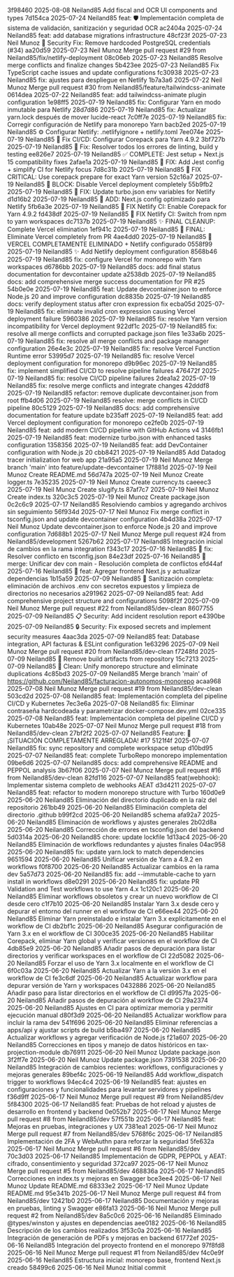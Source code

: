 3f98460 2025-08-08 Neiland85 Add fiscal and OCR UI components and types
7d154ca 2025-07-24 Neiland85 feat: 🛡️ Implementación completa de sistema de validación, sanitización y seguridad OCR
ac2404a 2025-07-24 Neiland85 feat: add database migrations infrastructure
48cf23f 2025-07-23 Neil Munoz 🔐 Security Fix: Remove hardcoded PostgreSQL credentials (#34)
aa20d59 2025-07-23 Neil Munoz Merge pull request #29 from Neiland85/fix/netlify-deployment
08c06eb 2025-07-23 Neiland85 Resolve merge conflicts and finalize changes
5b423ee 2025-07-23 Neiland85 Fix TypeScript cache issues and update configurations
fc30938 2025-07-23 Neiland85 fix: ajustes para despliegue en Netlify
1b7a3a6 2025-07-22 Neil Munoz Merge pull request #30 from Neiland85/feature/tailwindcss-animate
0614dea 2025-07-22 Neiland85 feat: add tailwindcss-animate plugin configuration
1e98ff5 2025-07-19 Neiland85 fix: Configurar Yarn en modo inmutable para Netlify
28d7d86 2025-07-19 Neiland85 fix: Actualizar yarn.lock después de mover lucide-react
7c0ff7e 2025-07-19 Neiland85 fix: Corregir configuración de Netlify para monorepo Yarn
bacb2ed 2025-07-19 Neiland85 ⚙️ Configurar Netlify: .netlifyignore + netlify.toml
7ee074e 2025-07-19 Neiland85 🚀 Fix CI/CD: Configurar Corepack para Yarn 4.9.2
3bf727b 2025-07-19 Neiland85 🚀 Fix: Resolver todos los errores de linting, build y testing
ee826e7 2025-07-19 Neiland85 ✅ COMPLETE: Jest setup + Next.js 15 compatibility fixes
2afae1a 2025-07-19 Neiland85 🧪 FIX: Add Jest config + simplify CI for Netlify focus
7d8c31b 2025-07-19 Neiland85 🔧 FIX CRITICAL: Use corepack prepare for exact Yarn version
52c16a7 2025-07-19 Neiland85 🚫 BLOCK: Disable Vercel deployment completely
55b9fb2 2025-07-19 Neiland85 🔧 FIX: Update turbo.json env variables for Netlify
d1d16b2 2025-07-19 Neiland85 🚀 ADD: Next.js config optimizado para Netlify
5fb6a3e 2025-07-19 Neiland85 🔧 FIX Netlify CI: Enable Corepack for Yarn 4.9.2
fd438df 2025-07-19 Neiland85 🔧 FIX Netlify CI: Switch from npm to yarn workspaces
dc7137b 2025-07-19 Neiland85 ✨ FINAL CLEANUP: Complete Vercel elimination
1ef941c 2025-07-19 Neiland85 🚫 FINAL: Eliminate Vercel completely from PR
4ae4dd0 2025-07-19 Neiland85 🚫 VERCEL COMPLETAMENTE ELIMINADO + Netlify configurado
0558f99 2025-07-19 Neiland85 ✨ Add Netlify deployment configuration
8568b46 2025-07-19 Neiland85 fix: configure Vercel for monorepo with Yarn workspaces
d6786bb 2025-07-19 Neiland85 docs: add final status documentation for devcontainer update
a2538db 2025-07-19 Neiland85 docs: add comprehensive merge success documentation for PR #25
54b0e0e 2025-07-19 Neiland85 feat: Update devcontainer.json to enforce Node.js 20 and improve configuration
dc8835b 2025-07-19 Neiland85 docs: verify deployment status after cron expression fix
ecba05d 2025-07-19 Neiland85 fix: eliminate invalid cron expression causing Vercel deployment failure
5960386 2025-07-19 Neiland85 fix: resolve Yarn version incompatibility for Vercel deployment
922df1c 2025-07-19 Neiland85 fix: resolve all merge conflicts and corrupted package.json files
1e33a6b 2025-07-19 Neiland85 fix: resolve all merge conflicts and package manager configuration
26e4e3c 2025-07-19 Neiland85 fix: resolve Vercel Function Runtime error
53995d7 2025-07-19 Neiland85 fix: resolve Vercel deployment configuration for monorepo
d9b96ec 2025-07-19 Neiland85 fix: implement simplified CI/CD to resolve pipeline failures
476472f 2025-07-19 Neiland85 fix: resolve CI/CD pipeline failures
2dea1a2 2025-07-19 Neiland85 fix: resolve merge conflicts and integrate changes
42dddf8 2025-07-19 Neiland85 refactor: remove duplicate devcontainer.json from root
ffb4d06 2025-07-19 Neiland85 resolve: merge conflicts in CI/CD pipeline
80c5129 2025-07-19 Neiland85 docs: add comprehensive documentation for feature update
b235aff 2025-07-19 Neiland85 feat: add Vercel deployment configuration for monorepo
ce2fe0b 2025-07-19 Neiland85 feat: add modern CI/CD pipeline with GitHub Actions v4
3146fb1 2025-07-19 Neiland85 feat: modernize turbo.json with enhanced tasks configuration
1358356 2025-07-19 Neiland85 feat: add DevContainer configuration with Node.js 20
cbb8421 2025-07-19 Neiland85 Add Datadog tracer initialization for web app
21a95a5 2025-07-19 Neil Munoz Merge branch 'main' into feature/update-devcontainer
17f881d 2025-07-19 Neil Munoz Create README.md
56d747a 2025-07-19 Neil Munoz Create logger.ts
7e35235 2025-07-19 Neil Munoz Create currency.ts
caeeec3 2025-07-19 Neil Munoz Create slugify.ts
87af7c7 2025-07-19 Neil Munoz Create index.ts
320c3c5 2025-07-19 Neil Munoz Create package.json
0c2c6c9 2025-07-17 Neiland85 Resolviendo cambios y agregando archivos sin seguimiento
56f934d 2025-07-17 Neil Munoz Fix merge conflict in tsconfig.json and update devcontainer configuration
4b4d38a 2025-07-17 Neil Munoz Update devcontainer.json to enforce Node.js 20 and improve configuration
7d688b1 2025-07-17 Neil Munoz Merge pull request #24 from Neiland85/development
5267b62 2025-07-17 Neiland85 Integración inicial de cambios en la rama integration
f343c17 2025-07-16 Neiland85 🔧 fix: Resolver conflicto en tsconfig.json
84e23df 2025-07-16 Neiland85 🔀 merge: Unificar dev con main - Resolución completa de conflictos
efd44af 2025-07-16 Neiland85 🚀 feat: Agregar frontend Next.js y actualizar dependencias
1b15a59 2025-07-09 Neiland85 🧹 Sanitización completa: eliminación de archivos .env con secretos expuestos y limpieza de directorios no necesarios
a291962 2025-07-09 Neiland85 feat: Add comprehensive project structure and configurations
5098f2f 2025-07-09 Neil Munoz Merge pull request #22 from Neiland85/dev-clean
8607755 2025-07-09 Neiland85 📋 Security: Add incident resolution report
e4390be 2025-07-09 Neiland85 🔒 Security: Fix exposed secrets and implement security measures
4aac3da 2025-07-09 Neiland85 feat: Database integration, API facturas & ESLint configuration
1e63296 2025-07-09 Neil Munoz Merge pull request #20 from Neiland85/dev-clean
f7248fd 2025-07-09 Neiland85 🧹 Remove build artifacts from repository
15c7213 2025-07-09 Neiland85 🧹 Clean: Unify monorepo structure and eliminate duplications
4c85bd3 2025-07-09 Neiland85 Merge branch 'main' of https://github.com/Neiland85/facturacion-autonomos-monorepo
acaa968 2025-07-08 Neil Munoz Merge pull request #19 from Neiland85/dev-clean
503cd2d 2025-07-08 Neiland85 feat: Implementación completa del pipeline CI/CD y Kubernetes
7ec3e6a 2025-07-08 Neiland85 fix: Eliminar contraseña hardcodeada y parametrizar docker-compose.dev.yml
02ce335 2025-07-08 Neiland85 feat: Implementación completa del pipeline CI/CD y Kubernetes
10ab48e 2025-07-07 Neil Munoz Merge pull request #18 from Neiland85/dev-clean
27bf2f2 2025-07-07 Neiland85 Feature: 🎉 ¡SITUACIÓN COMPLETAMENTE ARREGLADA! #17
5121f4f 2025-07-07 Neiland85 fix: sync repository and complete workspace setup
d10bd95 2025-07-07 Neiland85 feat: complete TurboRepo monorepo implementation
09be6d6 2025-07-07 Neiland85 docs: add comprehensive README and PEPPOL analysis
3b67f06 2025-07-07 Neil Munoz Merge pull request #16 from Neiland85/dev-clean
82fd116 2025-07-07 Neiland85 feat(webhook): Implementar sistema completo de webhooks AEAT
d3d4211 2025-07-07 Neiland85 feat: refactor to modern monorepo structure with Turbo
160d0e9 2025-06-20 Neiland85 Eliminación del directorio duplicado en la raíz del repositorio
261bb49 2025-06-20 Neiland85 Eliminación completa del directorio .github
b99f2cd 2025-06-20 Neiland85 schema
afa92a7 2025-06-20 Neiland85 Eliminación de workflows y ajustes generales
2b02d8a 2025-06-20 Neiland85 Corrección de errores en tsconfig.json del backend
5d0314a 2025-06-20 Neiland85 chore: update lockfile
1d13ac4 2025-06-20 Neiland85 Eliminación de workflows redundantes y ajustes finales
04ac958 2025-06-20 Neiland85 fix: update yarn.lock to match dependencies
9651594 2025-06-20 Neiland85 Unificar versión de Yarn a 4.9.2 en workflows
f0f8700 2025-06-20 Neiland85 Actualizar cambios en la rama dev
5a57d73 2025-06-20 Neiland85 fix: add --immutable-cache to yarn install in workflows
d8e0291 2025-06-20 Neiland85 fix: update PR Validation and Test workflows to use Yarn 4.x
1c120c1 2025-06-20 Neiland85 Eliminar workflows obsoletos y crear un nuevo workflow de CI desde cero
c1f7b10 2025-06-20 Neiland85 Instalar Yarn 3.x desde cero y depurar el entorno del runner en el workflow de CI
e66ee44 2025-06-20 Neiland85 Eliminar Yarn preinstalado e instalar Yarn 3.x explícitamente en el workflow de CI
db2bf1c 2025-06-20 Neiland85 Asegurar configuración de Yarn 3.x en el workflow de CI
300ce35 2025-06-20 Neiland85 Habilitar Corepack, eliminar Yarn global y verificar versiones en el workflow de CI
4db85e9 2025-06-20 Neiland85 Añadir pasos de depuración para listar directorios y verificar workspaces en el workflow de CI
22d5082 2025-06-20 Neiland85 Forzar el uso de Yarn 3.x localmente en el workflow de CI
6f0c03a 2025-06-20 Neiland85 Actualizar Yarn a la versión 3.x en el workflow de CI
fe3c6df 2025-06-20 Neiland85 Actualizar workflow para depurar versión de Yarn y workspaces
0432886 2025-06-20 Neiland85 Añadir paso para listar directorios en el workflow de CI
d9957fa 2025-06-20 Neiland85 Añadir pasos de depuración al workflow de CI
29a2374 2025-06-20 Neiland85 Ajustes en CI para optimizar memoria y permitir ejecución manual
d80f3d9 2025-06-20 Neiland85 Actualizar workflow para incluir la rama dev
541f696 2025-06-20 Neiland85 Eliminar referencias a apps/api y ajustar scripts de build
b5ba497 2025-06-20 Neiland85 Actualizar workflows y agregar verificación de Node.js
f21a607 2025-06-20 Neiland85 Correcciones en tipos y manejo de datos históricos en tax-projection-module
db76911 2025-06-20 Neil Munoz Update package.json
3f2ff7e 2025-06-20 Neil Munoz Update package.json
7391538 2025-06-20 Neiland85 Integración de cambios recientes: workflows, configuraciones y mejoras generales
89bef4c 2025-06-19 Neiland85 Add workflow_dispatch trigger to workflows
94ec4c4 2025-06-19 Neiland85 feat: ajustes en configuraciones y funcionalidades para levantar servidores y pipelines
f36d9ff 2025-06-17 Neil Munoz Merge pull request #9 from Neiland85/dev
5f84300 2025-06-17 Neiland85 feat: Pruebas de hot reload y ajustes de desarrollo en frontend y backend
0e052b7 2025-06-17 Neil Munoz Merge pull request #8 from Neiland85/dev
57f551b 2025-06-17 Neiland85 feat: Mejoras en pruebas, integraciones y UX
7381ea1 2025-06-17 Neil Munoz Merge pull request #7 from Neiland85/dev
5768f6c 2025-06-17 Neiland85 Implementación de 2FA y WebAuthn para reforzar la seguridad
5fe632a 2025-06-17 Neil Munoz Merge pull request #6 from Neiland85/dev
70c3d03 2025-06-17 Neiland85 Implementación de GDPR, PEPPOL y AEAT: cifrado, consentimiento y seguridad
372ca97 2025-06-17 Neil Munoz Merge pull request #5 from Neiland85/dev
468836a 2025-06-17 Neiland85 Correcciones en index.ts y mejoras en Swagger
bce3ee4 2025-06-17 Neil Munoz Update README.md
68333e2 2025-06-17 Neil Munoz Update README.md
95e341b 2025-06-17 Neil Munoz Merge pull request #4 from Neiland85/dev
12421b0 2025-06-17 Neiland85 Documentación y mejoras en pruebas, linting y Swagger
e86fa13 2025-06-16 Neil Munoz Merge pull request #2 from Neiland85/dev
8a5c0c6 2025-06-16 Neiland85 Eliminado @types/winston y ajustes en dependencias
aee0182 2025-06-16 Neiland85 Descripción de los cambios realizados
3f53c0a 2025-06-16 Neiland85 Integración de generación de PDFs y mejoras en backend
61772ef 2025-06-16 Neiland85 Integración del proyecto frontend en el monorepo
97f8fd8 2025-06-16 Neil Munoz Merge pull request #1 from Neiland85/dev
f4c0e9f 2025-06-16 Neiland85 Estructura inicial: monorepo base, frontend Next.js creado
58499c6 2025-06-16 Neil Munoz Initial commit